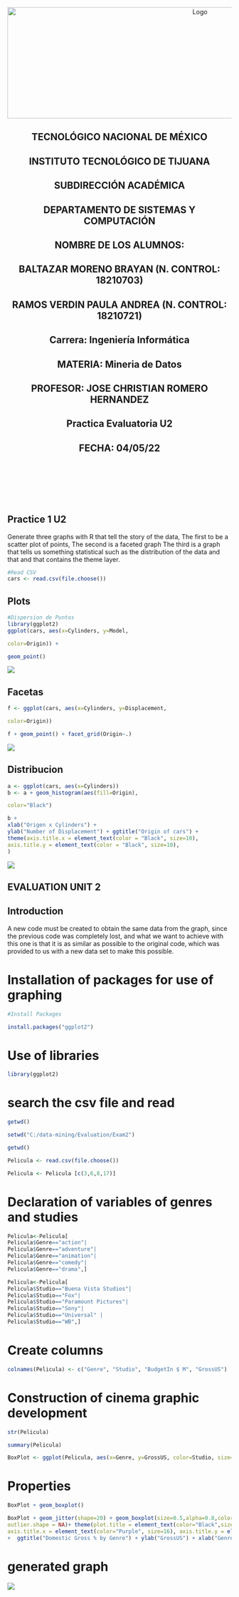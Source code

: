 <p align="center">
    <img alt="Logo" src="https://www.tijuana.tecnm.mx/wp-content/uploads/2021/08/liston-de-logos-oficiales-educacion-tecnm-FEB-2021.jpg" width=850 height=250>
</p>

<H2><p align="Center">TECNOLÓGICO NACIONAL DE MÉXICO</p></H2>

<H2><p align="Center">INSTITUTO TECNOLÓGICO DE TIJUANA</p></H2>

<H2><p align="Center">SUBDIRECCIÓN ACADÉMICA</p></H2>

<H2><p align="Center">DEPARTAMENTO DE SISTEMAS Y COMPUTACIÓN</p></H2>

<H2><p align="Center">NOMBRE DE LOS ALUMNOS: </p></H2>

<H2><p align="Center">BALTAZAR MORENO BRAYAN (N. CONTROL: 18210703)</p></H2>

<H2><p align="Center">RAMOS VERDIN PAULA ANDREA (N. CONTROL: 18210721)</p></H2>

<H2><p align="Center">Carrera: Ingeniería Informática</p></H2>

<H2><p align="Center">MATERIA: Mineria de Datos</p></H2>

<H2><p align="Center">PROFESOR: JOSE CHRISTIAN ROMERO HERNANDEZ</p></H2>

<H2><p align="Center">Practica Evaluatoria U2</p></H2>

<H2><p align="Center">FECHA: 04/05/22</p></H2>

<br>
<br>
<br>
<br>
<br>

## Practice 1 U2

Generate three graphs with R that tell the story of the data,
The first to be a scatter plot of points,
The second is a faceted graph
The third is a graph that tells us something statistical such as the distribution of the data and that
and that contains the theme layer.

```R
#Read CSV
cars <- read.csv(file.choose())
```

## Plots

```R
#Dispersion de Puntos
library(ggplot2)
ggplot(cars, aes(x=Cylinders, y=Model,

color=Origin)) +

geom_point()
```
![](https://github.com/BrayanBaltazar/data-mining/blob/Unit_2/Practice/T1.png)

## Facetas

```R
f <- ggplot(cars, aes(x=Cylinders, y=Displacement,

color=Origin))

f + geom_point() + facet_grid(Origin~.)
```
![](https://github.com/BrayanBaltazar/data-mining/blob/Unit_2/Practice/T2.png)

## Distribucion

```R
a <- ggplot(cars, aes(x=Cylinders))
b <- a + geom_histogram(aes(fill=Origin),

color="Black")

b +
xlab("Origen x Cylinders") +
ylab("Number of Displacement") + ggtitle("Origin of cars") +
theme(axis.title.x = element_text(color = "Black", size=10),
axis.title.y = element_text(color = "Black", size=10),
)
```
![](https://github.com/BrayanBaltazar/data-mining/blob/Unit_2/Practice/T3.png)


## EVALUATION UNIT 2

## Introduction

A new code must be created to obtain the same data from the graph, since the previous code was completely lost, and what we want to achieve with this one is that it is as similar as possible to the original code, which was provided to us with a new data set to make this possible.

# Installation of packages for use of graphing

```R
#Install Packages

install.packages("ggplot2")
```

# Use of libraries

```R
library(ggplot2)
```

# search the csv file and read

```R
getwd()

setwd("C:/data-mining/Evaluation/Exam2")

getwd()

Pelicula <- read.csv(file.choose())

Pelicula <- Pelicula [c(3,6,8,17)]
```

# Declaration of variables of genres and studies

```R
Pelicula<-Pelicula[
Pelicula$Genre=="action"|
Pelicula$Genre=="adventure"|
Pelicula$Genre=="animation"|
Pelicula$Genre=="comedy"|
Pelicula$Genre=="drama",]

Pelicula<-Pelicula[
Pelicula$Studio=="Buena Vista Studios"|
Pelicula$Studio=="Fox"| 
Pelicula$Studio=="Paramount Pictures"|
Pelicula$Studio=="Sony"|
Pelicula$Studio=="Universal" |
Pelicula$Studio=="WB",]
```

# Create columns

```R
colnames(Pelicula) <- c("Genre", "Studio", "BudgetIn $ M", "GrossUS")
```

# Construction of cinema graphic development

```R
str(Pelicula)

summary(Pelicula)

BoxPlot <- ggplot(Pelicula, aes(x=Genre, y=GrossUS, color=Studio, size=BudgetInMillions))
```

# Properties

```R
BoxPlot + geom_boxplot()

BoxPlot + geom_jitter(shape=20) + geom_boxplot(size=0.5,alpha=0.8,color="Black",
outlier.shape = NA)+ theme(plot.title = element_text(color="Black",size=16, face="bold", hjust = 0.5),
axis.title.x = element_text(color="Purple", size=16), axis.title.y = element_text(color="Purple", size=16))
+  ggtitle("Domestic Gross % by Genre") + ylab("GrossUS") + xlab("Genre")
```

# generated graph

![](https://github.com/BrayanBaltazar/data-mining/blob/Unit_2/Evaluation/Exam2/Graf.png)
